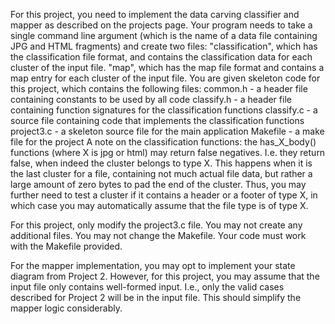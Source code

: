 For this project, you need to implement the data carving classifier and mapper as described on the projects page. Your program needs to take a single command line argument (which is the name of a data file containing JPG and HTML fragments) and create two files:
"classification", which has the classification file format, and contains the classification data for each cluster of the input file.
"map", which has the map file format and contains a map entry for each cluster of the input file.
You are given skeleton code for this project, which contains the following files:
common.h - a header file containing constants to be used by all code
classify.h - a header file containing function signatures for the classification functions
classify.c - a source file containing code that implements the classification functions
project3.c - a skeleton source file for the main application
Makefile - a make file for the project
A note on the classification functions: the has_X_body() functions (where X is jpg or html) may return false negatives. I.e. they return false, when indeed the cluster belongs to type X. This happens when it is the last cluster for a file, containing not much actual file data, but rather a large amount of zero bytes to pad the end of the cluster. Thus, you may further need to test a cluster if it contains a header or a footer of type X, in which case you may automatically assume that the file type is of type X.

For this project, only modify the project3.c file. You may not create any additional files. You may not change the Makefile. Your code must work with the Makefile provided.

For the mapper implementation, you may opt to implement your state diagram from Project 2. However, for this project, you may assume that the input file only contains well-formed input. I.e., only the valid cases described for Project 2 will be in the input file. This should simplify the mapper logic considerably.
